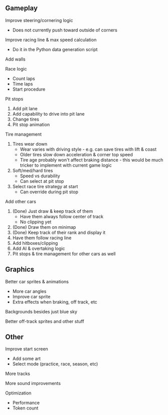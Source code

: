 ## Gameplay

Improve steering/cornering logic
* Does not currently push toward outside of corners

Improve racing line & max speed calculation
* Do it in the Python data generation script

Add walls

Race logic
* Count laps
* Time laps
* Start procedure

Pit stops
1. Add pit lane
2. Add capability to drive into pit lane
3. Change tires
4. Pit stop animation

Tire management
1. Tires wear down
	- Wear varies with driving style - e.g. can save tires with lift & coast
	- Older tires slow down acceleration & corner top speed
	- Tire age probably won't affect braking distance - this would be much tricker to implement with current game logic
2. Soft/med/hard tires
	- Speed vs durability
	- Can select at pit stop
3. Select race tire strategy at start
	- Can override during pit stop

Add other cars
1. (Done) Just draw & keep track of them
	- Have them always follow center of track
	- No clipping yet
2. (Done) Draw them on minimap
3. (Done) Keep track of their rank and display it
4. Have them follow racing line
5. Add hitboxes/clipping
6. Add AI & overtaking logic
7. Pit stops & tire management for other cars as well

## Graphics

Better car sprites & animations
* More car angles
* Improve car sprite
* Extra effects when braking, off track, etc

Backgrounds besides just blue sky

Better off-track sprites and other stuff

## Other

Improve start screen
* Add some art
* Select mode (practice, race, season, etc)

More tracks

More sound improvements

Optimization
* Performance
* Token count
